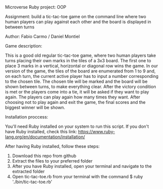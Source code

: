Microverse Ruby project: OOP

Assignment: build a tic-tac-toe game on the command line where two human players can play against each other and the board is displayed in between turns

Author: Fabio Carmo / Daniel Montiel



Game description: 

This is a good old regular tic-tac-toe game, where two human players take turns placing their own marks in the tiles of a 3x3 board. The first one to place 3 marks in a vertical, horizontal or diagonal row wins the game.
In our version of the game, the tiles of the board are enumerated from 1 to 9 and, on each turn, the current active player has to input a number corresponding to the chosen tile. The chosen tile will be marked and the board will be shown between turns, to make everything clear. After the victory condition is met or the players come into a tie, it will be asked if they want to play again. The players can play again how many times they want. After choosing not to play again and exit the game, the final scores and the biggest winner will be shown.



Installation proccess:

You'll need Ruby installed on your system to run this script. If you don't have Ruby installed, check this link: https://www.ruby-lang.org/en/documentation/installation/

After having Ruby installed, follow these steps:

1. Download this repo from github
2. Extract the files to your preferred folder
4. After you have Ruby installed, open your terminal and navigate to the extracted folder
5. Open tic-tac-toe.rb from your terminal with the command $ ruby './bin/tic-tac-toe.rb'


